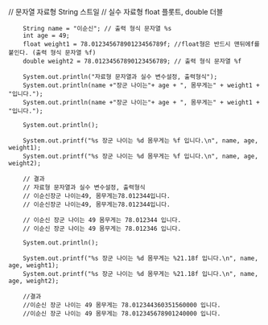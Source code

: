 // 문자열 자료형 String 스트일
        // 실수 자료형 float 플롯트, double 더블

        String name = "이순신"; // 출력 형식 문자열 %s
        int age = 49;
        float weight1 = 78.01234567890123456789f; //float형은 반드시 맨뒤에f를 붙인다. (출력 형식 문자열 %f)
        double weight2 = 78.01234567890123456789; // 출력 형식 문자열 %f

        System.out.println("자료형 문자열과 실수 변수설정, 출력형식");
        System.out.println(name +"장군 나이는"+ age + ", 몸무게는" + weight1 + "입니다.");
        System.out.println(name +"장군 나이는"+ age + ", 몸무게는" + weight1 + "입니다.");
        
        System.out.println();
        
        System.out.printf("%s 장군 나이는 %d 몸무게는 %f 입니다.\n", name, age, weight1);
        System.out.printf("%s 장군 나이는 %d 몸무게는 %f 입니다.\n", name, age, weight2);

        // 결과
        // 자료형 문자열과 실수 변수설정, 출력형식
        // 이순신장군 나이는49, 몸무게는78.012344입니다.
        // 이순신장군 나이는49, 몸무게는78.012344입니다.

        // 이순신 장군 나이는 49 몸무게는 78.012344 입니다.
        // 이순신 장군 나이는 49 몸무게는 78.012346 입니다.

        System.out.println();
        
        System.out.printf("%s 장군 나이는 %d 몸무게는 %21.18f 입니다.\n", name, age, weight1);
        System.out.printf("%s 장군 나이는 %d 몸무게는 %21.18f 입니다.\n", name, age, weight2);

        //결과
        //이순신 장군 나이는 49 몸무게는 78.012344360351560000 입니다.
        //이순신 장군 나이는 49 몸무게는 78.012345678901240000 입니다.
